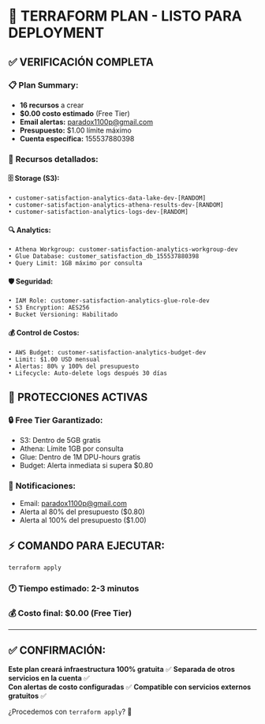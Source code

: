 # 🚀 TERRAFORM PLAN - LISTO PARA DEPLOYMENT

## ✅ **VERIFICACIÓN COMPLETA**

### 📋 **Plan Summary:**
- **16 recursos** a crear
- **$0.00 costo estimado** (Free Tier)
- **Email alertas:** paradox1100p@gmail.com
- **Presupuesto:** $1.00 límite máximo
- **Cuenta específica:** 155537880398

### 🎯 **Recursos detallados:**

#### 🗄️ **Storage (S3):**
```
• customer-satisfaction-analytics-data-lake-dev-[RANDOM]
• customer-satisfaction-analytics-athena-results-dev-[RANDOM]  
• customer-satisfaction-analytics-logs-dev-[RANDOM]
```

#### 🔍 **Analytics:**
```
• Athena Workgroup: customer-satisfaction-analytics-workgroup-dev
• Glue Database: customer_satisfaction_db_155537880398
• Query Limit: 1GB máximo por consulta
```

#### 🛡️ **Seguridad:**
```
• IAM Role: customer-satisfaction-analytics-glue-role-dev
• S3 Encryption: AES256
• Bucket Versioning: Habilitado
```

#### 💰 **Control de Costos:**
```
• AWS Budget: customer-satisfaction-analytics-budget-dev
• Limit: $1.00 USD mensual
• Alertas: 80% y 100% del presupuesto
• Lifecycle: Auto-delete logs después 30 días
```

## 🚨 **PROTECCIONES ACTIVAS**

### 🔒 **Free Tier Garantizado:**
- S3: Dentro de 5GB gratis
- Athena: Límite 1GB por consulta
- Glue: Dentro de 1M DPU-hours gratis
- Budget: Alerta inmediata si supera $0.80

### 📧 **Notificaciones:**
- Email: paradox1100p@gmail.com
- Alerta al 80% del presupuesto ($0.80)
- Alerta al 100% del presupuesto ($1.00)

## ⚡ **COMANDO PARA EJECUTAR:**

```bash
terraform apply
```

### 🕐 **Tiempo estimado:** 2-3 minutos
### 💰 **Costo final:** $0.00 (Free Tier)

---

## ✅ **CONFIRMACIÓN:**

**Este plan creará infraestructura 100% gratuita** ✅
**Separada de otros servicios en la cuenta** ✅  
**Con alertas de costo configuradas** ✅
**Compatible con servicios externos gratuitos** ✅

¿Procedemos con `terraform apply`? 🚀
